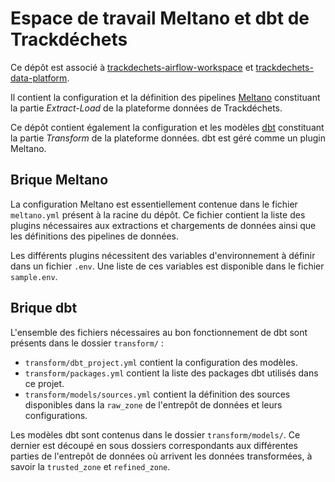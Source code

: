 # Espace de travail Meltano et dbt de Trackdéchets 

Ce dépôt est associé à [trackdechets-airflow-workspace](https://github.com/MTES-MCT/trackdechets-airflow-workspace) et [trackdechets-data-platform](https://github.com/MTES-MCT/trackdechets-data-platform).

Il contient la configuration et la définition des pipelines [Meltano](https://meltano.com/) constituant la partie *Extract-Load* de la plateforme données de Trackdéchets.

Ce dépôt contient également la configuration et les modèles [dbt](https://www.getdbt.com/) constituant la partie *Transform* de la plateforme données. dbt est géré comme un plugin Meltano.

## Brique Meltano

La configuration Meltano est essentiellement contenue dans le fichier `meltano.yml` présent à la racine du dépôt.
Ce fichier contient la liste des plugins nécessaires aux extractions et chargements de données ainsi que les définitions des pipelines de données.

Les différents plugins nécessitent des variables d'environnement à définir dans un fichier `.env`. Une liste de ces variables est disponible dans le fichier `sample.env`.

## Brique dbt

L'ensemble des fichiers nécessaires au bon fonctionnement de dbt sont présents dans le dossier `transform/` :

- `transform/dbt_project.yml` contient la configuration des modèles.
- `transform/packages.yml` contient la liste des packages dbt utilisés dans ce projet.
- `transform/models/sources.yml` contient la définition des sources disponibles dans la `raw_zone` de l'entrepôt de données et leurs configurations.

Les modèles dbt sont contenus dans le dossier `transform/models/`. Ce dernier est découpé en sous dossiers correspondants aux différentes parties de l'entrepôt de données où arrivent les données transformées, à savoir la `trusted_zone` et `refined_zone`.

